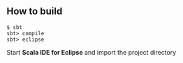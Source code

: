 ## How to build
```
$ sbt
sbt> compile
sbt> eclipse
```
Start __Scala IDE for Eclipse__ and import the project directory

